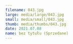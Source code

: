 ```yaml
---
filename: 043.jpg
large: media/large/043.jpg
small: media/small/043.jpg
thumb: media/thumbs/043.jpg
date: 2021.07.08
name: bez tytułu (Sprzedane)
---
```


